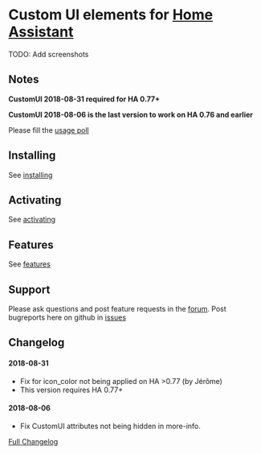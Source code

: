 # Custom UI elements for [Home Assistant](https://home-assistant.io)

TODO: Add screenshots

## Notes

**CustomUI 2018-08-31 required for HA 0.77+**

**CustomUI 2018-08-06 is the last version to work on HA 0.76 and earlier**

Please fill the [usage poll](https://docs.google.com/forms/d/e/1FAIpQLSdjgb4iu5aDyvFB6ch9KJpRn25I0wLL7NLyTIhcWCzU3KM1-w/viewform?usp=send_form)

## Installing
See [installing](docs/installing.md)

## Activating
See [activating](docs/activating.md)

## Features
See [features](docs/features.md)

## Support
Please ask questions and post feature requests in the [forum](https://community.home-assistant.io/t/customui-discussion-thread/48694). Post bugreports here on github in [issues](https://github.com/andrey-git/home-assistant-custom-ui/issues/)

## Changelog

#### 2018-08-31
*   Fix for icon_color not being applied on HA >0.77 (by Jérôme)
*   This version requires HA 0.77+

#### 2018-08-06
*   Fix CustomUI attributes not being hidden in more-info.

[Full Changelog](CHANGELOG.md)
